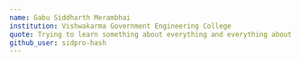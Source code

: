 ```yaml
---
name: Gabu Siddharth Merambhai
institution: Vishwakarma Government Engineering College
quote: Trying to learn something about everything and everything about something
github_user: sidpro-hash
---
```

